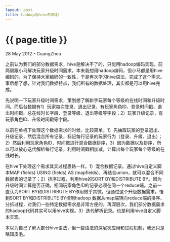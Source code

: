 ```yaml
---
layout: post
title: hadoop与hive的映射
---
```


 {{ page.title }}
================
<p class="meta">28 May 2012 - GuangZhou</p>

之前认为我们的部分数据需求，hive是解决不了的，只能用hadoop编码实现。前两周跟小马解决玩家升级时间需求，本来我想用hadoop编码，但小马都是用hive编码的，为了保持大家编码的一致性，于是再次学习hive语法，完成了这个需求。事后想了想，针对我们数据特点，我们所有的数据处理，其实都是可以用hive完成。

先说明一下玩家升级时间需求，策划想了解新手玩家每个等级的在线时间和升级时间。而后台数据有1）玩家每次登录、退出记录，有玩家角色ID、登录时间戳、退出时间戳、总在线时长字段、登录等级、退出等级等字段；2）玩家升级记录，有玩家角色ID、升级时间戳等字段。

以前在单机下处理这个数据需求的时候，比较简单。1）先抽取玩家的登录退出、升级记录，然后混合所有记录，标记每行记录的玩家行为（登录、升级、退出）；2）然后利用玩家角色ID、时间戳进行混合数据排序，3）因为数据以及排序，所以可以放心迭代解析每行记录，利用时间戳相加减，计算出每个玩家每个等级的在线时长。

在hive下处理这个需求其实过程思路一样。1）混合数据记录。通过hive自定义脚本MAP (fields) USING (fields) AS (mapfields)，再结合union，就可以混合不同数据表的记录了；2）排序过程，利用hive的SORT BY和DISTRIBUTE BY。因为升级时间计算是否正确，相同玩家角色ID的记录必须在同一个reduce端。之前一直认为SORT BY和DISTRIBUTE BY作用微乎其微，但通过这个升级数据需求，悟到SORT BY和DISTRIBUTE BY控制hadoop 数据从map端转向reduce端的排序、分拆过程，对我们一些特定数据需求是非常方便的。再深层次，我们部分数据需求的hadoop代码其实可以用hive实现。3）迭代解析记录。也是利用hive自定义脚本实现。

本以为自己了解大部分hive语法，但一些语法的深层次应用和过程机制，我还只是略知皮毛。
